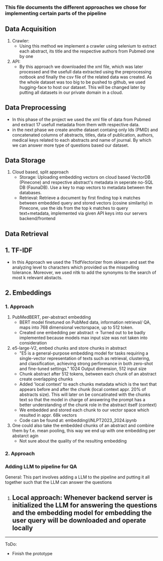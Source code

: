 ### This file documents the different approaches we chose for implementing certain parts of the pipeline

## Data Acquisition

1. Crawler:
   - Using this method we implement a crawler using selenium to extract each abstract, its title and the respective authors from Pubmed one by one
2. API:
   - By this approach we downloaded the xml file, which was later processed and the usefull data extracted using the preprocessing notbook and finally the csv file of the related data was created. As the whole dataset was too big to be pushed to github, we used hugging-face to host our dataset. This will be changed later by putting all datasets in our private domain in a cloud. 
## Data Preprocessing
   - In this phase of the project we used the xml file of data from Pubmed and extract 17 usefull metadata from them with respective data.
   - in the next phase we create anothe dataset containg only Ids (PMID) and concatenated columns of abstracts, titles, data of publication, authors, medical keys related to each abstracts and name of journal. By which we can answer more type of questions based our dataset.
## Data Storage

1. Cloud based, split approach
   - Storage: Uploading embedding vectors on cloud based VectorDB (Pinecone) and respective abstract's metadata in seperate no-SQL DB (FaunaDB). Use a key to map vectors to metadata between the databases.
   - Retrieval: Retrieve a document by first finding top k matches between embedded query and stored vectors (cosine similarity) in Pinecone, use the ids from the top k matches to query text+metadata, implemented via given API keys into our servers backend/frontend

## Data Retrieval
## 1. TF-IDF
   - In this Approach we used the TfidfVectorizer from sklearn and sset the analyzing level to characters which provided us the misspelling tolerance. Moreover, we used nltk to add the synonyms to the search of most k relevant abstacts. 
## 2. Embeddings
### 1. Approach
1. PubMedBERT, per-abstract embedding
   - BERT model finetuned on PubMed data, information retrieval/ QA, maps into 768 dimensional vectorspace, up to 512 token.
   - Created one embedding per abstract
     -> Turned out to be badly implemented because models max input size was not taken into consideration
2. e5-large-V2, embed chunks and store chunks in abstract
   - "E5 is a general-purpose embedding model for tasks requiring a single-vector representation of texts such as retrieval, clustering, and classification, achieving strong performance in both zero-shot and fine-tuned settings." 1024 Output dimension, 512 input size
   - Chunk abstract after 512 tokens, between each chunk of an abstract create overlapping chunks
   - Added 'local context' to each chunks metadata which is the text that appears before and after the chunk (local context appr. 20% of abstracts size). This will later on be concatinated with the chunks text so that the model in charge of answering the prompt has a better understanding of the chunk role in the abstract itself (context)
   - We embedded and stored each chunk to our vector space which resulted in appr. 68k vectors
   - Code can be found at: embedding\INLPT2023_2024.ipynb
3. One could also take the embedded chunks of an abstract and combine them by f.e. mean pooling, this way we end up with one embedding per abstarct agin
   - Not sure about the quality of the resulting embedding

### 2. Approach

### Adding LLM to pipeline for QA

General: This part involves adding a LLM to the pipeline and putting it all together such that the LLM can answer the questions

1. ## Local approach: Whenever backend server is initialized the LLM for answering the questions and the embedding model for embedding the user query will be downloaded and operate locally

---

ToDo:

- Finish the prototype
